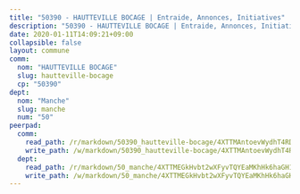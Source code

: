 ```yaml
---
title: "50390 - HAUTTEVILLE BOCAGE | Entraide, Annonces, Initiatives"
description: "50390 - HAUTTEVILLE BOCAGE | Entraide, Annonces, Initiatives"
date: 2020-01-11T14:09:21+09:00
collapsible: false
layout: commune
comm:
  nom: "HAUTTEVILLE BOCAGE"
  slug: hautteville-bocage
  cp: "50390"
dept:
  nom: "Manche"
  slug: manche
  num: "50"
peerpad:
  comm:
    read_path: /r/markdown/50390_hautteville-bocage/4XTTMAntoevWydhT4RDc5WQgzzpRndz9M7V3iMGNrWUW7gqd9
    write_path: /w/markdown/50390_hautteville-bocage/4XTTMAntoevWydhT4RDc5WQgzzpRndz9M7V3iMGNrWUW7gqd9-K3TgV6tw5odoQEjG3TvvgkYG4zcBBujYSSy9DgjdipFRbSK4XdoTxbbGn5hKwY7qysReNhritd2WNGF1ChxxUoNBxf5gPfCLZu6gLmRrMJsj4rSjzi1ecVBRQrcZm6KByXeu8TYb
  dept:
    read_path: /r/markdown/50_manche/4XTTMEGkHvbt2wXFyvTQYEaMKhHk6haGH1SzsRNevKgBDTuXr
    write_path: /w/markdown/50_manche/4XTTMEGkHvbt2wXFyvTQYEaMKhHk6haGH1SzsRNevKgBDTuXr-K3TgUSx1rwmRRLqHcTLLdo4dVfTRKvf94KKagmUFPevWSp2f9nuc6fJF25TtLArzK8teuQ5TvuAMqW38N2MYgT18hBoXtjmKX9WuSn2vkujmSJPp3gF4gsuMmfEM8Th4Ap94heFE
---
```


